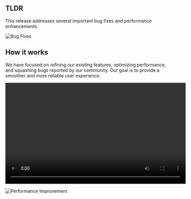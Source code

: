 ## TLDR

This release addresses several important bug fixes and performance enhancements.

![Bug Fixes](https://picsum.photos/1024/410)

## How it works

We have focused on refining our existing features, optimizing performance, and squashing bugs reported by our community. Our goal is to provide a smoother and more reliable user experience.

<video width="560" height="315" controls>
  <source src="https://img-9gag-fun.9cache.com/photo/a9ybAYD_460svav1.mp4" type="video/mp4">
Your browser does not support the video tag.
</video>

![Performance Improvement](https://picsum.photos/1024/411)
